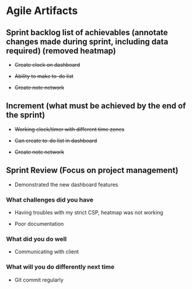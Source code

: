 # Agile Artifacts

## Sprint backlog list of achievables (annotate changes made during sprint, including data required) (removed heatmap)

- ~~Create clock on dashboard~~

- ~~Ability to make to-do list~~

- ~~Create note network~~

## Increment (what must be achieved by the end of the sprint)

- ~~Working clock/timer with different time zones~~

- ~~Can create to-do list in dashboard~~

- ~~Create note network~~

## Sprint Review (Focus on project management)

- Demonstrated the new dashboard features

### What challenges did you have

- Having troubles with my strict CSP, heatmap was not working

- Poor documentation

### What did you do well

- Communicating with client

### What will you do differently next time

- Git commit regularly